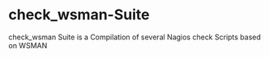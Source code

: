 check_wsman-Suite
=================

check_wsman Suite is a Compilation of several Nagios check Scripts based on WSMAN

